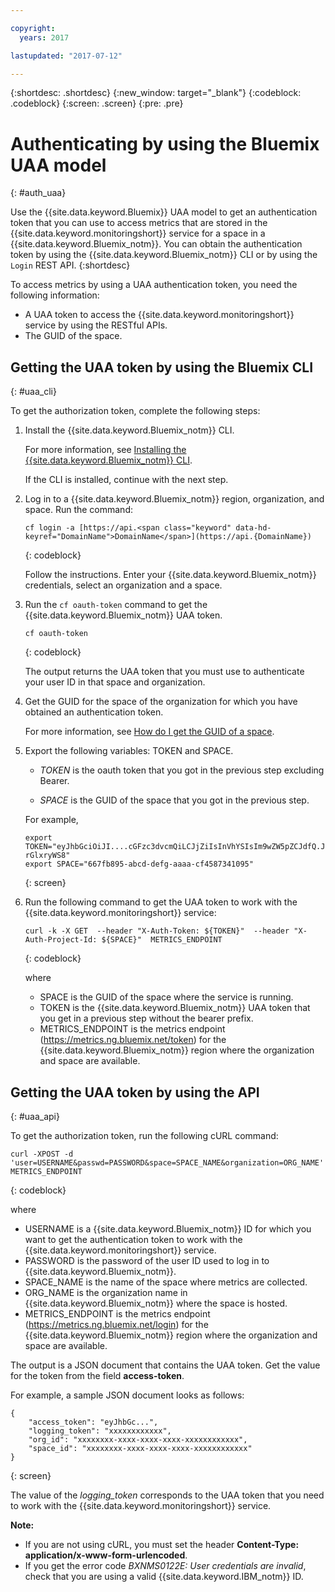 ```yaml
---

copyright:
  years: 2017

lastupdated: "2017-07-12"

---
```



{:shortdesc: .shortdesc}
{:new_window: target="_blank"}
{:codeblock: .codeblock}
{:screen: .screen}
{:pre: .pre}


# Authenticating by using the Bluemix UAA model
{: #auth_uaa}

Use the {{site.data.keyword.Bluemix}} UAA model to get an authentication token that you can use to access metrics that are stored in the {{site.data.keyword.monitoringshort}} service for a space in a {{site.data.keyword.Bluemix_notm}}. You can obtain the authentication token by using the {{site.data.keyword.Bluemix_notm}} CLI or by using the `Login` REST API.
{:shortdesc}

To access metrics by using a UAA authentication token, you need the following information:

* A UAA token to access the {{site.data.keyword.monitoringshort}} service by using the RESTful APIs.
* The GUID of the space.

		
## Getting the UAA token by using the Bluemix CLI
{: #uaa_cli}


To get the authorization token, complete the following steps:

1. Install the {{site.data.keyword.Bluemix_notm}} CLI.

   For more information, see [Installing the {{site.data.keyword.Bluemix_notm}} CLI](/docs/services/cloud-monitoring/qa/cli_qa.html#cli_qa).
   
   If the CLI is installed, continue with the next step.
    
2. Log in to a {{site.data.keyword.Bluemix_notm}} region, organization, and space. Run the command:

    ```
    cf login -a [https://api.<span class="keyword" data-hd-keyref="DomainName">DomainName</span>](https://api.{DomainName})
    ```
    {: codeblock}

    Follow the instructions. Enter your {{site.data.keyword.Bluemix_notm}} credentials, select an organization and a space.
	
3. Run the `cf oauth-token` command to get the {{site.data.keyword.Bluemix_notm}} UAA token.

    ```
	cf oauth-token
	```
	{: codeblock}
	
	The output returns the UAA token that you must use to authenticate your user ID in that space and organization.

4. Get the GUID for the space of the organization for which you have obtained an authentication token.

   For more information, see [How do I get the GUID of a space](/docs/services/cloud-monitoring/qa/cli_qa.html#space_guid).  
	
5. Export the following variables: TOKEN and SPACE.

    * *TOKEN* is the oauth token that you got in the previous step excluding Bearer.
	
	* *SPACE* is the GUID of the space that you got in the previous step.
		
	For example,
	
	```
	export TOKEN="eyJhbGciOiJI....cGFzc3dvcmQiLCJjZiIsInVhYSIsIm9wZW5pZCJdfQ.JaoaVudG4jqjeXz6q3JQL_SJJfoIFvY8m-rGlxryWS8"
	export SPACE="667fb895-abcd-defg-aaaa-cf4587341095"
	```
	{: screen}
	
6. Run the following command to get the UAA token to work with the {{site.data.keyword.monitoringshort}} service:
 
    ```
	curl -k -X GET  --header "X-Auth-Token: ${TOKEN}"  --header "X-Auth-Project-Id: ${SPACE}"  METRICS_ENDPOINT
    ```
    {: codeblock}	
	
	where
	* SPACE is the GUID of the space where the service is running.
	* TOKEN is the {{site.data.keyword.Bluemix_notm}} UAA token that you get in a previous step without the bearer prefix.
	* METRICS_ENDPOINT is the metrics endpoint (https://metrics.ng.bluemix.net/token) for the {{site.data.keyword.Bluemix_notm}} region where the organization and space are available.

	
## Getting the UAA token by using the API
{: #uaa_api}

To get the authorization token, run the following cURL command:

```
curl -XPOST -d 'user=USERNAME&passwd=PASSWORD&space=SPACE_NAME&organization=ORG_NAME' METRICS_ENDPOINT
```
{: codeblock}

where

* USERNAME is a {{site.data.keyword.Bluemix_notm}} ID for which you want to get the authentication token to work with the {{site.data.keyword.monitoringshort}} service.
* PASSWORD is the password of the user ID used to log in to {{site.data.keyword.Bluemix_notm}}.
* SPACE_NAME is the name of the space where metrics are collected.
* ORG_NAME is the organization name in {{site.data.keyword.Bluemix_notm}} where the space is hosted.
* METRICS_ENDPOINT is the metrics endpoint (https://metrics.ng.bluemix.net/login) for the {{site.data.keyword.Bluemix_notm}} region where the organization and space are available.

The output is a JSON document that contains the UAA token. Get the value for the token from the field **access-token**. 

For example, a sample JSON document looks as follows:

```
{
    "access_token": "eyJhbGc...",
    "logging_token": "xxxxxxxxxxxx",
    "org_id": "xxxxxxxx-xxxx-xxxx-xxxx-xxxxxxxxxxxx",
    "space_id": "xxxxxxxx-xxxx-xxxx-xxxx-xxxxxxxxxxxx"
}
```
{: screen}

The value of the *logging_token* corresponds to the UAA token that you need to work with the {{site.data.keyword.monitoringshort}} service.
 
**Note:** 

* If you are not using cURL, you must set the header **Content-Type: application/x-www-form-urlencoded**.
* If you get the error code *BXNMS0122E: User credentials are invalid*, check that you are using a valid {{site.data.keyword.IBM_notm}} ID.


